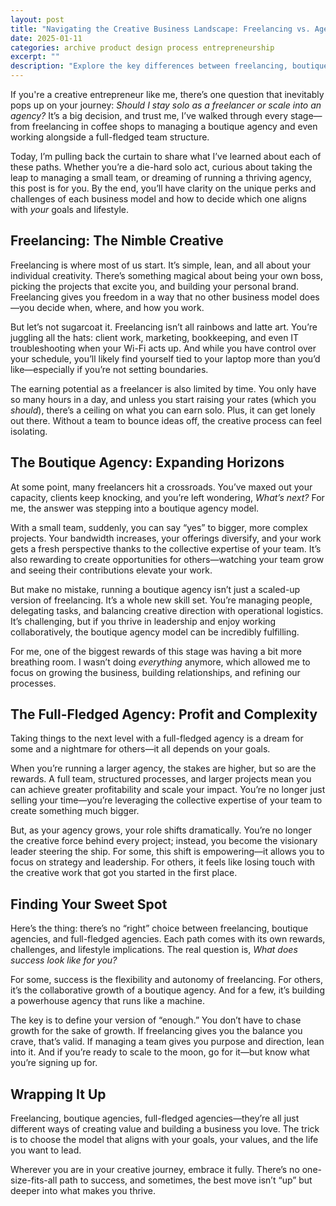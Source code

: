 ```yaml
---
layout: post
title: "Navigating the Creative Business Landscape: Freelancing vs. Agency"
date: 2025-01-11
categories: archive product design process entrepreneurship
excerpt: ""
description: "Explore the key differences between freelancing, boutique agencies, and full-fledged agencies. Learn which creative business model aligns with your goals."
---
```



If you're a creative entrepreneur like me, there’s one question that inevitably pops up on your journey: *Should I stay solo as a freelancer or scale into an agency?* It’s a big decision, and trust me, I’ve walked through every stage—from freelancing in coffee shops to managing a boutique agency and even working alongside a full-fledged team structure.

Today, I’m pulling back the curtain to share what I’ve learned about each of these paths. Whether you’re a die-hard solo act, curious about taking the leap to managing a small team, or dreaming of running a thriving agency, this post is for you. By the end, you’ll have clarity on the unique perks and challenges of each business model and how to decide which one aligns with *your* goals and lifestyle.


## Freelancing: The Nimble Creative

Freelancing is where most of us start. It’s simple, lean, and all about your individual creativity. There’s something magical about being your own boss, picking the projects that excite you, and building your personal brand. Freelancing gives you freedom in a way that no other business model does—you decide when, where, and how you work.

But let’s not sugarcoat it. Freelancing isn’t all rainbows and latte art. You’re juggling all the hats: client work, marketing, bookkeeping, and even IT troubleshooting when your Wi-Fi acts up. And while you have control over your schedule, you’ll likely find yourself tied to your laptop more than you’d like—especially if you’re not setting boundaries.

The earning potential as a freelancer is also limited by time. You only have so many hours in a day, and unless you start raising your rates (which you *should*), there’s a ceiling on what you can earn solo. Plus, it can get lonely out there. Without a team to bounce ideas off, the creative process can feel isolating.


## The Boutique Agency: Expanding Horizons

At some point, many freelancers hit a crossroads. You’ve maxed out your capacity, clients keep knocking, and you’re left wondering, *What’s next?* For me, the answer was stepping into a boutique agency model.

With a small team, suddenly, you can say “yes” to bigger, more complex projects. Your bandwidth increases, your offerings diversify, and your work gets a fresh perspective thanks to the collective expertise of your team. It’s also rewarding to create opportunities for others—watching your team grow and seeing their contributions elevate your work.

But make no mistake, running a boutique agency isn’t just a scaled-up version of freelancing. It’s a whole new skill set. You’re managing people, delegating tasks, and balancing creative direction with operational logistics. It’s challenging, but if you thrive in leadership and enjoy working collaboratively, the boutique agency model can be incredibly fulfilling.

For me, one of the biggest rewards of this stage was having a bit more breathing room. I wasn’t doing *everything* anymore, which allowed me to focus on growing the business, building relationships, and refining our processes.


## The Full-Fledged Agency: Profit and Complexity

Taking things to the next level with a full-fledged agency is a dream for some and a nightmare for others—it all depends on your goals.

When you’re running a larger agency, the stakes are higher, but so are the rewards. A full team, structured processes, and larger projects mean you can achieve greater profitability and scale your impact. You’re no longer just selling your time—you’re leveraging the collective expertise of your team to create something much bigger.

But, as your agency grows, your role shifts dramatically. You’re no longer the creative force behind every project; instead, you become the visionary leader steering the ship. For some, this shift is empowering—it allows you to focus on strategy and leadership. For others, it feels like losing touch with the creative work that got you started in the first place.


## Finding Your Sweet Spot

Here’s the thing: there’s no “right” choice between freelancing, boutique agencies, and full-fledged agencies. Each path comes with its own rewards, challenges, and lifestyle implications. The real question is, *What does success look like for you?*

For some, success is the flexibility and autonomy of freelancing. For others, it’s the collaborative growth of a boutique agency. And for a few, it’s building a powerhouse agency that runs like a machine.

The key is to define your version of “enough.” You don’t have to chase growth for the sake of growth. If freelancing gives you the balance you crave, that’s valid. If managing a team gives you purpose and direction, lean into it. And if you’re ready to scale to the moon, go for it—but know what you’re signing up for.


## Wrapping It Up

Freelancing, boutique agencies, full-fledged agencies—they’re all just different ways of creating value and building a business you love. The trick is to choose the model that aligns with your goals, your values, and the life you want to lead.

Wherever you are in your creative journey, embrace it fully. There’s no one-size-fits-all path to success, and sometimes, the best move isn’t “up” but deeper into what makes you thrive.